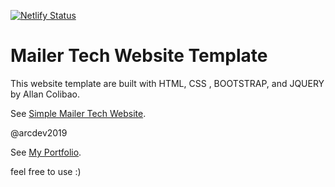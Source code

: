 [![Netlify Status](https://api.netlify.com/api/v1/badges/880c36e3-f8eb-4d77-ad07-b5adb572f808/deploy-status)](https://app.netlify.com/sites/mailer-tech/deploys)

# Mailer Tech Website Template

This website template are built with HTML, CSS , BOOTSTRAP, and JQUERY by Allan Colibao.

See [Simple Mailer Tech Website](https://allancolibao.github.io/mail-tech-website-template/).

@arcdev2019

See [My Portfolio](https://arcdev.me).

feel free to use :)
